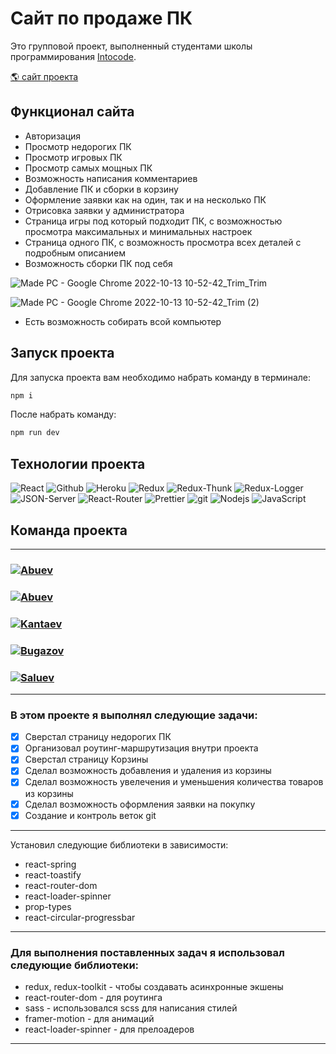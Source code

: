 # Сайт по продаже ПК

<p>Это групповой проект, выполненный студентами школы программирования <a href="https://intocode.ru/" target="_blank">Intocode</a>.</p>

<p><a href="https://blooming-castle-56069.herokuapp.com/" target="_blank">🌎 сайт проекта</a></p>

## Функционал сайта

- Авторизация
- Просмотр недорогих ПК
- Просмотр игровых ПК
- Просмотр самых мощных ПК
- Возможность написания комментариев
- Добавление ПК и сборки в корзину
- Оформление заявки как на один, так и на несколько ПК
- Отрисовка заявки у администратора
- Страница игры под который подходит ПК, с возможностью просмотра максимальных и минимальных настроек
- Страница одного ПК, с возможность просмотра всех деталей с подробным описанием
- Возможность сборки ПК под себя

![Made PC - Google Chrome 2022-10-13 10-52-42_Trim_Trim](https://user-images.githubusercontent.com/105623098/195577203-de172a5f-085c-427d-85f6-6ca562480d3b.gif)


![Made PC - Google Chrome 2022-10-13 10-52-42_Trim (2)](https://user-images.githubusercontent.com/105623098/195575652-7cd034c5-76a7-4a60-830b-7e2050a5c885.gif)

- Есть возможность собирать всой компьютер

## Запуск проекта

Для запуска проекта вам необходимо набрать команду в терминале:

```javascript
npm i
```

После набрать команду:

```javascript
npm run dev
```

## Технологии проекта

<p>
  <img alt="React" src="https://img.shields.io/badge/-React-45b8d8?style=for-the-badge&logo=react&logoColor=white" />
  <img alt="Github" src="https://img.shields.io/badge/-Github-black?style=for-the-badge&logo=github&logoColor=white" />
  <img alt="Heroku" src="https://img.shields.io/badge/-Heroku-764ABC?style=for-the-badge&logo=heroku&logoColor=white" />
  <img alt="Redux" src="https://img.shields.io/badge/-Redux-430098?style=for-the-badge&logo=redux&logoColor=white" />
  <img alt="Redux-Thunk" src="https://img.shields.io/badge/-Redux_Toolkit-white?style=for-the-badge&logo=Redux&logoColor=430098" />
  <img alt="Redux-Logger" src="https://img.shields.io/badge/-Redux_Logger-430098?style=for-the-badge&logo=Redux&logoColor=white" />
  <img alt="JSON-Server" src="https://img.shields.io/badge/-JSON_Server-white?style=for-the-badge&logo=JSON&logoColor=black" />
  <img alt="React-Router" src="https://img.shields.io/badge/-React_Router-black?style=for-the-badge&logo=react-router&logoColor=orange" />
  <img alt="Prettier" src="https://img.shields.io/badge/-Prettier-grey?style=for-the-badge&logo=Prettier&logoColor=orange" />
  <img alt="git" src="https://img.shields.io/badge/-Git-F05032?style=for-the-badge&logo=git&logoColor=white" />
  <img alt="Nodejs" src="https://img.shields.io/badge/-Nodejs-43853d?style=for-the-badge&logo=Node.js&logoColor=white" />
  <img alt="JavaScript" src="https://img.shields.io/badge/-JavaScript-yellow?style=for-the-badge&logo=JavaScript&logoColor=white" />
</p>

## Команда проекта

---

<h3>
  <a href="https://github.com/SulimanVu">
    <img alt="Abuev" src="https://img.shields.io/badge/-Suliman_Sadakhanov-black?style=for-the-badge&logo=github&logoColor=white" />
  </a>
</h3>

<h3>
  <a href="https://github.com/surkhoooooo">
    <img alt="Abuev" src="https://img.shields.io/badge/-Surcho_Abuev-black?style=for-the-badge&logo=github&logoColor=white" />
  </a>
</h3>

<h3>
  <a href="https://github.com/Sanmov13">
    <img alt="Kantaev" src="https://img.shields.io/badge/-Kantaev_Movsan-black?style=for-the-badge&logo=github&logoColor=white" />
  </a>
</h3>

<h3>
  <a href="https://github.com/Bugazov">
    <img alt="Bugazov" src="https://img.shields.io/badge/-Bugazov_Islam-black?style=for-the-badge&logo=github&logoColor=white" />
  </a>
</h3>

<h3>
  <a href="https://github.com/mrMovsar">
    <img alt="Saluev" src="https://img.shields.io/badge/-Ibragim_Saluev-black?style=for-the-badge&logo=github&logoColor=white" />
  </a>
</h3>

---

### В этом проекте я выполнял следующие задачи:

- [x] Сверстал страницу недорогих ПК 
- [x] Организовал роутинг-маршрутизация внутри проекта
- [x] Сверстал страницу Корзины
- [x] Сделал возможность добавления и удаления из корзины
- [x] Сделал возможность увелечения и уменьшения количества товаров из корзины
- [x] Сделал возможность оформления заявки на покупку
- [x] Создание и контроль веток git

---

Установил следующие библиотеки в зависимости:

- react-spring
- react-toastify
- react-router-dom
- react-loader-spinner
- prop-types
- react-circular-progressbar

---

### Для выполнения поставленных задач я использовал следующие библиотеки:

- redux, redux-toolkit - чтобы создавать асинхронные экшены
- react-router-dom - для роутинга
- sass - использовался scss для написания стилей
- framer-motion - для анимаций
- react-loader-spinner - для прелоадеров

---
